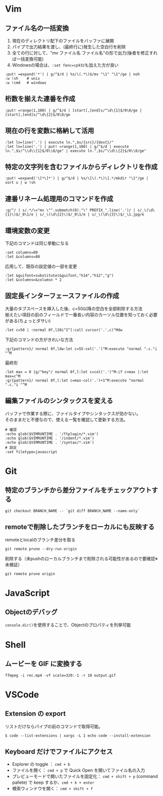 # Vim
## ファイル名の一括変換
1. 現在のディレクトリ配下のファイルをバッファに展開
2. パイプで出力結果を渡し、(最終行に)発生した空白行を削除
3. 全ての行に対して、"mv ファイル名 ファイル名"の形で出力(後者を修正すれば一括変換可能)
4. Windowsの場合は、`:set fenc=cp932`も加えた方が良い
```
:put! =expand('*') | g/^$/d | %s/\(.*\)$/mv "\1" "\1"/ge | noh
:w !sh    # unix
:w !cmd   # windows
```
## 桁数を揃えた連番を作成  
```
:put! =range(1,100) | g/^$/d | [start],[end]s/^\d\{1}$/0\0/ge | [start],[end]s/^\d\{2}$/0\0/ge
```

## 現在の行を変数に格納して活用
```
:let ln=line('.') | execute ln.",$s/{src}/{dest}/"
:let ln=line('.') | put! =range(1,100) | g/^$/d | execute ln.",$s/^\\d\\{1}$/0\\0/ge" | execute ln.",$s/^\\d\\{2}$/0\\0/ge"
```

## 特定の文字列を含むファイルからディレクトリを作成
```
:put! =expand('\[*\]*') | g/^$/d | %s/\[\(.*\)\].*/mkdir "\1"/ge | sort u | w !sh
```

## 連番リネーム処理用のコマンドを作成
```
:g/^/ | s/.*/\="mv \"".submatch(0)."\" PREFIX_".line('.')/ | s/_\(\d\{1}\)$/_0\1/e | s/_\(\d\{2}\)$/_0\1/e | s/_\(\d\{3}\)$/_\1.jpg/e
```

## 環境変数の変更
下記のコマンドは同じ挙動になる  
```
:set columns=80
:let &columns=80
```

応用して、既存の設定値の一部を変更
```
:let &guifont=substitute(&guifont,"h14","h12","g")
:let &columns=&columsn * 2
```

## 固定長インターフェースファイルの作成
大量のタブスペースを挿入した後、c=50以降の空白を全部削除する方法  
揃えたい項目の前のフィールドで一番長い内容のカーソル位置を知っておく必要がある(ちょっとダサい)  
```
:let c=50 | :normal 0f,l20i^I^[:call cursor('.',c)^Mdw 
```

下記のコマンドの方がきれいな方法  
```
:g/{pattern}/ normal 0f,ldw:let c=55-col('.')^M:execute "normal ".c."i "^M 
```

最終形  
```
:let max = 0 |g/"key"/ normal 0f,l:let c=col('.')^M:if c>max |:let max=c^M
:g/{pattern}/ normal 0f,l:let c=max-col('.')+1^M:execute "normal ".c."i "^M 
```

## 編集ファイルのシンタックスを変える
バッファで作業する際に、ファイルタイプやシンタックスが効かない。  
そのままだと不便なので、使える一覧を確認して更新する方法。
```
# 確認
:echo glob($VIMRUNTIME . '/ftplugin/*.vim')
:echo glob($VIMRUNTIME . '/indent/*.vim')
:echo glob($VIMRUNTIME . '/syntax/*.vim')
# 設定
:set filetype=javascript
```

# Git
## 特定のブランチから差分ファイルをチェックアウトする
```
git checkout BRANCH_NAME -- `git diff BRANCH_NAME --name-only`
```

## remoteで削除したブランチをローカルにも反映する
remoteとlocalのブランチ差分を取る
```
git remote prune --dry-run origin
```

削除する（未pushのローカルブランチまで削除される可能性があるので要確認※未検証）
```
git remote prune origin
```

# JavaScript
## Objectのデバッグ
`console.dir()`を使用することで、Objectのプロパティを列挙可能

# Shell
## ムービーを GIF に変換する
```
ffmpeg -i rec.mp4 -vf scale=320:-1 -r 10 output.gif
```

# VSCode
## Extension の export
リストだけならパイプの前のコマンドで取得可能。
```
$ code --list-extensions | xargs -L 1 echo code --install-extension
```

## Keyboard だけでファイルにアクセス
- Explorer の toggle ： `cmd + b`
- ファイルを開く： `cmd + p` で Quick Open を開いてファイル名の入力
- プレビューモードで開いたファイルを固定化： `cmd + shift + p` (command pallete) で keep するか、`cmd + k + enter`
- 検索ウィンドウを開く： `cmd + shift + f`

